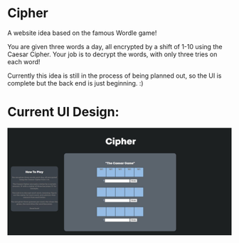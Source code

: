 # Cipher
A website idea based on the famous Wordle game!

You are given three words a day, all encrypted by a shift of 1-10 using the Caesar Cipher.
Your job is to decrypt the words, with only three tries on each word!

Currently this idea is still in the process of being planned out, so the UI is complete but the back end is just beginning. :)

# Current UI Design:
![](images/screenshot.JPG)
